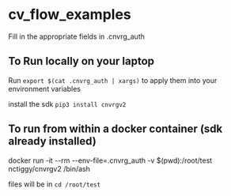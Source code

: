 # cv_flow_examples

Fill in the appropriate fields in .cnvrg_auth

## To Run locally on your laptop
Run `export $(cat .cnvrg_auth | xargs)` to apply them into your environment variables

install the sdk `pip3 install cnvrgv2`

## To run from within a docker container (sdk already installed)
docker run -it --rm --env-file=.cnvrg_auth -v $(pwd):/root/test nctiggy/cnvrgv2 /bin/ash

files will be in `cd /root/test`
